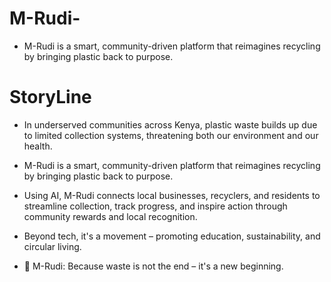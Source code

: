# M-Rudi-
- M-Rudi is a smart, community-driven platform that reimagines recycling by bringing plastic back to purpose.
# StoryLine
- In underserved communities across Kenya, plastic waste builds up due to limited collection systems, threatening both our environment and our health.

- M-Rudi is a smart, community-driven platform that reimagines recycling by bringing plastic back to purpose.

- Using AI, M-Rudi connects local businesses, recyclers, and residents to streamline collection, track progress, and inspire action through community rewards and local recognition.

- Beyond tech, it's a movement – promoting education, sustainability, and circular living.

- 🌱 M-Rudi: Because waste is not the end – it's a new beginning.
